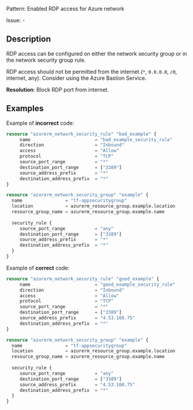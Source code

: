 Pattern: Enabled RDP access for Azure network

Issue: -

## Description

RDP access can be configured on either the network security group or in the network security group rule.

RDP access should not be permitted from the internet (`*`, `0.0.0.0`, `/0`, internet, any). Consider using the Azure Bastion Service.

**Resolution**: Block RDP port from internet.

## Examples

Example of **incorrect** code:

```terraform
resource "azurerm_network_security_rule" "bad_example" {
     name                        = "bad_example_security_rule"
     direction                   = "Inbound"
     access                      = "Allow"
     protocol                    = "TCP"
     source_port_range           = "*"
     destination_port_range      = ["3389"]
     source_address_prefix       = "*"
     destination_address_prefix  = "*"
}

resource "azurerm_network_security_group" "example" {
  name                = "tf-appsecuritygroup"
  location            = azurerm_resource_group.example.location
  resource_group_name = azurerm_resource_group.example.name
  
  security_rule {
	 source_port_range           = "any"
     destination_port_range      = ["3389"]
     source_address_prefix       = "*"
     destination_address_prefix  = "*"
  }
}
```

Example of **correct** code:

```terraform
resource "azurerm_network_security_rule" "good_example" {
     name                        = "good_example_security_rule"
     direction                   = "Inbound"
     access                      = "Allow"
     protocol                    = "TCP"
     source_port_range           = "*"
     destination_port_range      = ["3389"]
     source_address_prefix       = "4.53.160.75"
     destination_address_prefix  = "*"
}

resource "azurerm_network_security_group" "example" {
  name                = "tf-appsecuritygroup"
  location            = azurerm_resource_group.example.location
  resource_group_name = azurerm_resource_group.example.name
  
  security_rule {
	 source_port_range           = "any"
     destination_port_range      = ["3389"]
     source_address_prefix       = "4.53.160.75"
     destination_address_prefix  = "*"
  }
}
```